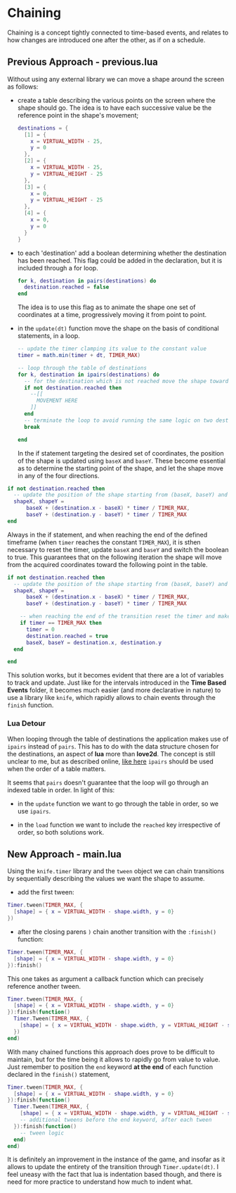 # Chaining

Chaining is a concept tightly connected to time-based events, and relates to how changes are introduced one after the other, as if on a schedule.

## Previous Approach - previous.lua

Without using any external library we can move a shape around the screen as follows:

- create a table describing the various points on the screen where the shape should go. The idea is to have each successive value be the reference point in the shape's movement;

  ```lua
  destinations = {
    [1] = {
      x = VIRTUAL_WIDTH - 25,
      y = 0
    },
    [2] = {
      x = VIRTUAL_WIDTH - 25,
      y = VIRTUAL_HEIGHT - 25
    },
    [3] = {
      x = 0,
      y = VIRTUAL_HEIGHT - 25
    },
    [4] = {
      x = 0,
      y = 0
    }
  }
  ```

- to each 'destination' add a boolean determining whether the destination has been reached. This flag could be added in the declaration, but it is included through a for loop.

  ```lua
  for k, destination in pairs(destinations) do
    destination.reached = false
  end
  ```

  The idea is to use this flag as to animate the shape one set of coordinates at a time, progressively moving it from point to point.

- in the `update(dt)` function move the shape on the basis of conditional statements, in a loop.

  ```lua
  -- update the timer clamping its value to the constant value
  timer = math.min(timer + dt, TIMER_MAX)

  -- loop through the table of destinations
  for k, destination in ipairs(destinations) do
    -- for the destination which is not reached move the shape toward the specified coordinates
    if not destination.reached then
      --[[
        MOVEMENT HERE
      ]]
    end
    -- terminate the loop to avoid running the same logic on two destinations
    break

  end
  ```

  In the if statement targeting the desired set of coordinates, the position of the shape is updated using `baseX` and `baseY`. These become essential as to determine the starting point of the shape, and let the shape move in any of the four directions.

```lua
if not destination.reached then
  -- update the position of the shape starting from (baseX, baseY) and progressively reaching (destination.x, destination.y)
  shapeX, shapeY =
      baseX + (destination.x - baseX) * timer / TIMER_MAX,
      baseY + (destination.y - baseY) * timer / TIMER_MAX
end
```

Always in the if statement, and when reaching the end of the defined timeframe (when `timer` reaches the constant `TIMER_MAX`), it is sthen necessary to reset the timer, update `baseX` and `baseY` and switch the boolean to true. This guarantees that on the following iteration the shape will move from the acquired coordinates toward the following point in the table.

```lua
if not destination.reached then
  -- update the position of the shape starting from (baseX, baseY) and progressively reaching (destination.x, destination.y)
  shapeX, shapeY =
      baseX + (destination.x - baseX) * timer / TIMER_MAX,
      baseY + (destination.y - baseY) * timer / TIMER_MAX

    -- when reaching the end of the transition reset the timer and make it so that the shape starts from the acquired coordinates and goes toward the following point
    if timer == TIMER_MAX then
      timer = 0
      destination.reached = true
      baseX, baseY = destination.x, destination.y
  end

end
```

This solution works, but it becomes evident that there are a lot of variables to track and update. Just like for the intervals introduced in the **Time Based Events** folder, it becomes much easier (and more declarative in nature) to use a library like `knife`, which rapidly allows to chain events through the `finish` function.

### Lua Detour

When looping through the table of destinations the application makes use of `ipairs` instead of `pairs`. This has to do with the data structure chosen for the destinations, an aspect of **lua** more than **love2d**. The concept is still unclear to me, but as described online, [like here](http://www.luafaq.org/#T1.10) `ipairs` should be used when the order of a table matters.

It seems that `pairs` doesn't guarantee that the loop will go through an indexed table in order. In light of this:

- in the `update` function we want to go through the table in order, so we use `ipairs`.

- in the `load` function we want to include the `reached` key irrespective of order, so both solutions work.

## New Approach - main.lua

Using the `knife.timer` library and the `tween` object we can chain transitions by sequentially describing the values we want the shape to assume.

- add the first tween:

```lua
Timer.tween(TIMER_MAX, {
  [shape] = { x = VIRTUAL_WIDTH - shape.width, y = 0}
})
```

- after the closing parens `)` chain another transition with the `:finish()` function:

```lua
Timer.tween(TIMER_MAX, {
  [shape] = { x = VIRTUAL_WIDTH - shape.width, y = 0}
}):finish()
```

This one takes as argument a callback function which can precisely reference another tween.

```lua
Timer.tween(TIMER_MAX, {
  [shape] = { x = VIRTUAL_WIDTH - shape.width, y = 0}
}):finish(function()
  Timer.Tween(TIMER_MAX, {
    [shape] = { x = VIRTUAL_WIDTH - shape.width, y = VIRTUAL_HEIGHT - shape.height}
  })
end)
```

With many chained functions this approach does prove to be difficult to maintain, but for the time being it allows to rapidly go from value to value. Just remember to position the `end` keyword **at the end** of each function declared in the `finish()` statement,

```lua
Timer.tween(TIMER_MAX, {
  [shape] = { x = VIRTUAL_WIDTH - shape.width, y = 0}
}):finish(function()
  Timer.Tween(TIMER_MAX, {
    [shape] = { x = VIRTUAL_WIDTH - shape.width, y = VIRTUAL_HEIGHT - shape.height}
    -- additional tweens before the end keyword, after each tween
  }):finish(function()
    -- tween logic
  end)
end)
```

It is definitely an improvement in the instance of the game, and insofar as it allows to update the entirety of the transition through `Timer.update(dt)`. I feel uneasy with the fact that lua is indentation based though, and there is need for more practice to understand how much to indent what.
